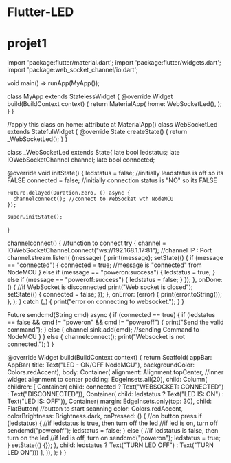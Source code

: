 # Flutter-LED
# projet1
import 'package:flutter/material.dart';
import 'package:flutter/widgets.dart';
import 'package:web_socket_channel/io.dart';

void main() => runApp(MyApp());

class MyApp extends StatelessWidget {
  @override
  Widget build(BuildContext context) {
    return MaterialApp(
      home: WebSocketLed(),
    );
  }
}

//apply this class on home: attribute at MaterialApp()
class WebSocketLed extends StatefulWidget {
  @override
  State<StatefulWidget> createState() {
    return _WebSocketLed();
  }
}

class _WebSocketLed extends State<WebSocketLed>{
  late bool ledstatus;
  late IOWebSocketChannel channel;
  late bool connected;

  @override
  void initState() {
    ledstatus = false; //initially leadstatus is off so its FALSE
    connected = false; //initially connection status is "NO" so its FALSE

    Future.delayed(Duration.zero, () async {
      channelconnect(); //connect to WebSocket wth NodeMCU
    });

    super.initState();
  }

  channelconnect() {
    //function to connect
    try {
      channel =
          IOWebSocketChannel.connect("ws://192.168.1.17:81"); //channel IP : Port
      channel.stream.listen(
            (message) {
          print(message);
          setState(() {
            if (message == "connected") {
              connected = true; //message is "connected" from NodeMCU
            } else if (message == "poweron:success") {
              ledstatus = true;
            } else if (message == "poweroff:success") {
              ledstatus = false;
            }
          });
        },
        onDone: () {
          //if WebSocket is disconnected
          print("Web socket is closed");
          setState(() {
            connected = false;
          });
        },
        onError: (error) {
          print(error.toString());
        },
      );
    } catch (_) {
      print("error on connecting to websocket.");
    }
  }

  Future<void> sendcmd(String cmd) async {
    if (connected == true) {
      if (ledstatus == false && cmd != "poweron" && cmd != "poweroff") {
        print("Send the valid command");
      } else {
        channel.sink.add(cmd); //sending Command to NodeMCU
      }
    } else {
      channelconnect();
      print("Websocket is not connected.");
    }
  }

  @override
  Widget build(BuildContext context) {
    return Scaffold(
      appBar: AppBar(
          title: Text("LED - ON/OFF NodeMCU"),
          backgroundColor: Colors.redAccent),
      body: Container(
          alignment: Alignment.topCenter, //inner widget alignment to center
          padding: EdgeInsets.all(20),
          child: Column(
            children: [
              Container(
                  child: connected
                      ? Text("WEBSOCKET: CONNECTED")
                      : Text("DISCONNECTED")),
              Container(
                  child: ledstatus ? Text("LED IS: ON") : Text("LED IS: OFF")),
              Container(
                  margin: EdgeInsets.only(top: 30),
                  child: FlatButton(
                    //button to start scanning
                      color: Colors.redAccent,
                      colorBrightness: Brightness.dark,
                      onPressed: () {
                        //on button press
                        if (ledstatus) {
                          //if ledstatus is true, then turn off the led
                          //if led is on, turn off
                          sendcmd("poweroff");
                          ledstatus = false;
                        } else {
                          //if ledstatus is false, then turn on the led
                          //if led is off, turn on
                          sendcmd("poweron");
                          ledstatus = true;
                        }
                        setState(() {});
                      },
                      child: ledstatus
                          ? Text("TURN LED OFF")
                          : Text("TURN LED ON")))
            ],
          )),
    );
  }
}
